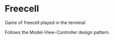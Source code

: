 # Freecell
Game of freecell played in the terminal

Follows the Model-View-Controller design pattern.
